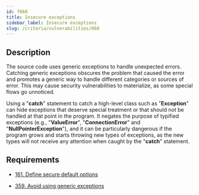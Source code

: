 ```yaml
---
id: f060
title: Insecure exceptions
sidebar_label: Insecure exceptions
slug: /criteria/vulnerabilities/060
---
```


## Description

The source code uses generic exceptions
to handle unexpected errors.
Catching generic exceptions
obscures the problem that caused the error
and promotes a generic way
to handle different categories
or sources of error.
This may cause
security vulnerabilities to materialize,
as some special flows go unnoticed.

Using a "**catch**" statement
to catch a high-level class
such as "**Exception**"
can hide exceptions that deserve special treatment
or that should not be handled
at that point in the program.
It negates the purpose of typified exceptions
(e.g., "**ValueError**", "**ConnectionError**" and "**NullPointerException**"),
and it can be particularly dangerous
if the program grows
and starts throwing new types of exceptions,
as the new types will not receive any attention
when caught by the "**catch**" statement.

## Requirements

- [161. Define secure default options](/criteria/requirements/source/161)

- [359. Avoid using generic exceptions](/criteria/requirements/source/359)
